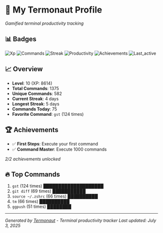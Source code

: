 # 🚀 My Termonaut Profile

*Gamified terminal productivity tracking*

## 📊 Badges

![Xp](https://img.shields.io/badge/XP-Level+10+%288614%2F12100%29-blue?style=flat-square&logo=terminal&logoColor=white) ![Commands](https://img.shields.io/badge/Commands-1375-blue?style=flat-square&logo=terminal&logoColor=white) ![Streak](https://img.shields.io/badge/Streak-4+days-green?style=flat-square&logo=terminal&logoColor=white) ![Productivity](https://img.shields.io/badge/Productivity-80.0%25-green?style=flat-square&logo=terminal&logoColor=white) ![Achievements](https://img.shields.io/badge/Achievements-5%2F10-blue?style=flat-square&logo=terminal&logoColor=white) ![Last_active](https://img.shields.io/badge/Last+Active-7h+ago-yellow?style=flat-square&logo=terminal&logoColor=white) 

## 📈 Overview

- **Level**: 10 (XP: 8614)
- **Total Commands**: 1375
- **Unique Commands**: 582
- **Current Streak**: 4 days
- **Longest Streak**: 5 days
- **Commands Today**: 75
- **Favorite Command**: `gst` (124 times)

## 🏆 Achievements

- ✅ **First Steps**: Execute your first command
- ✅ **Command Master**: Execute 1000 commands

*2/2 achievements unlocked*

## 🔥 Top Commands

1. `gst` (124 times) ████████████████████
2. `git diff` (69 times) ███████████
3. `source ~/.zshrc` (66 times) ██████████
4. `tm` (66 times) ██████████
5. `ggpush` (51 times) ████████

---

*Generated by [Termonaut](https://github.com/oiahoon/termonaut) - Terminal productivity tracker*
*Last updated: July 3, 2025*

